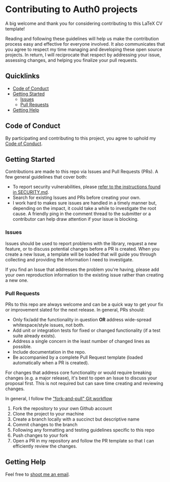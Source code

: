 # Contributing to Auth0 projects

A big welcome and thank you for considering contributing to this LaTeX CV template!

Reading and following these guidelines will help us make the contribution process easy and effective for everyone involved. It also communicates that you agree to respect my time managing and developing these open source projects. In return, I will reciprocate that respect by addressing your issue, assessing changes, and helping you finalize your pull requests.

## Quicklinks

* [Code of Conduct](#code-of-conduct)
* [Getting Started](#getting-started)
    * [Issues](#issues)
    * [Pull Requests](#pull-requests)
* [Getting Help](#getting-help)

## Code of Conduct

By participating and contributing to this project, you agree to uphold my [Code of Conduct]([https://github.com/auth0/open-source-template/blob/master/CODE-OF-CONDUCT.md](https://github.com/paultran47/latex-cv-with-biblatex/blob/master/CODE_OF_CONDUCT.md)).

## Getting Started

Contributions are made to this repo via Issues and Pull Requests (PRs). A few general guidelines that cover both:

- To report security vulnerabilities, please [refer to the instructions found in SECURITY.md](https://github.com/paultran47/latex-cv-with-biblatex/blob/gh-pages/SECURITY.md).
- Search for existing Issues and PRs before creating your own.
- I work hard to makes sure issues are handled in a timely manner but, depending on the impact, it could take a while to investigate the root cause. A friendly ping in the comment thread to the submitter or a contributor can help draw attention if your issue is blocking.

### Issues

Issues should be used to report problems with the library, request a new feature, or to discuss potential changes before a PR is created. When you create a new Issue, a template will be loaded that will guide you through collecting and providing the information I need to investigate.

If you find an Issue that addresses the problem you're having, please add your own reproduction information to the existing issue rather than creating a new one.

### Pull Requests

PRs to this repo are always welcome and can be a quick way to get your fix or improvement slated for the next release. In general, PRs should:

- Only fix/add the functionality in question **OR** address wide-spread whitespace/style issues, not both.
- Add unit or integration tests for fixed or changed functionality (if a test suite already exists).
- Address a single concern in the least number of changed lines as possible.
- Include documentation in the repo.
- Be accompanied by a complete Pull Request template (loaded automatically when a PR is created).

For changes that address core functionality or would require breaking changes (e.g. a major release), it's best to open an Issue to discuss your proposal first. This is not required but can save time creating and reviewing changes.

In general, I follow the ["fork-and-pull" Git workflow](https://github.com/susam/gitpr)

1. Fork the repository to your own Github account
2. Clone the project to your machine
3. Create a branch locally with a succinct but descriptive name
4. Commit changes to the branch
5. Following any formatting and testing guidelines specific to this repo
6. Push changes to your fork
7. Open a PR in my repository and follow the PR template so that I can efficiently review the changes.

## Getting Help

Feel free to [shoot me an email](mailto:pltran@utexas.edu).
